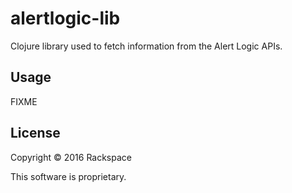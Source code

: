 # alertlogic-lib

Clojure library used to fetch information from the Alert Logic APIs.

## Usage

FIXME

## License

Copyright © 2016 Rackspace

This software is proprietary.
